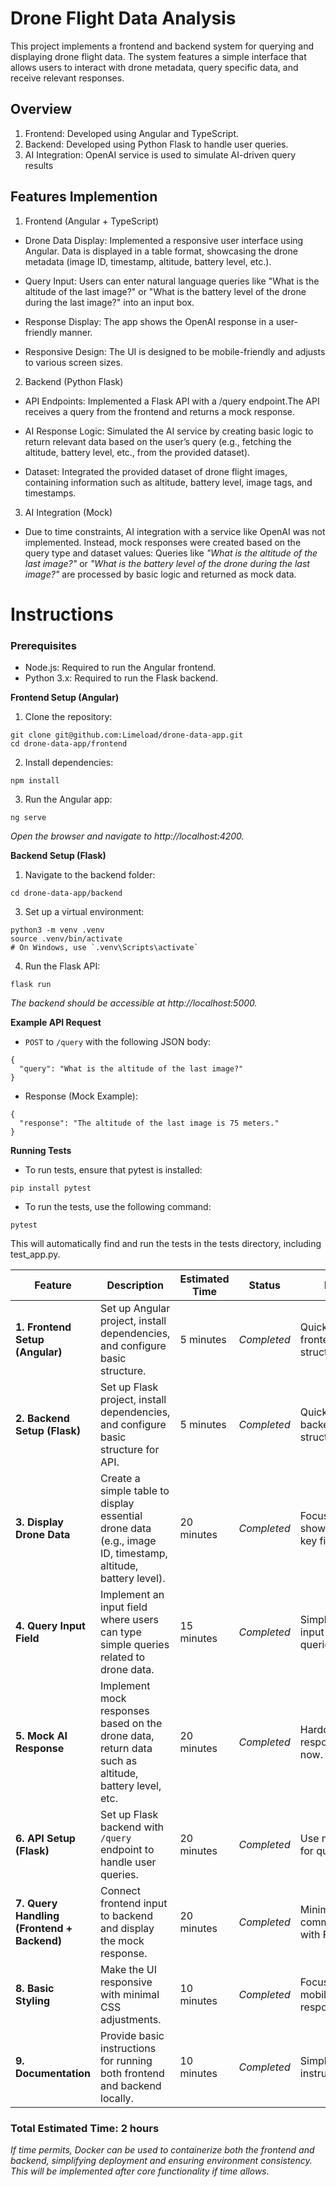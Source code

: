 # Drone Flight Data Analysis

This project implements a frontend and backend system for querying and displaying drone flight data. The system features a simple interface that allows users to interact with drone metadata, query specific data, and receive relevant responses.

## Overview
1. Frontend: Developed using Angular and TypeScript.
2. Backend: Developed using Python Flask to handle user queries.
3. AI Integration: OpenAI service is used to simulate AI-driven query results

## Features Implemention

1. Frontend (Angular + TypeScript)
- Drone Data Display:
Implemented a responsive user interface using Angular.
Data is displayed in a table format, showcasing the drone metadata (image ID, timestamp, altitude, battery level, etc.).

- Query Input: Users can enter natural language queries like "What is the altitude of the last image?" or "What is the battery level of the drone during the last image?" into an input box.

- Response Display: The app shows the OpenAI response in a user-friendly manner.

- Responsive Design: The UI is designed to be mobile-friendly and adjusts to various screen sizes.

2. Backend (Python Flask)
- API Endpoints: Implemented a Flask API with a /query endpoint.The API receives a query from the frontend and returns a mock response.

- AI Response Logic: Simulated the AI service by creating basic logic to return relevant data based on the user’s query (e.g., fetching the altitude, battery level, etc., from the provided dataset).

- Dataset: Integrated the provided dataset of drone flight images, containing information such as altitude, battery level, image tags, and timestamps.

3. AI Integration (Mock)
- Due to time constraints, AI integration with a service like OpenAI was not implemented. Instead, mock responses were created based on the query type and dataset values:
Queries like *"What is the altitude of the last image?"* or *"What is the battery level of the drone during the last image?"* are processed by basic logic and returned as mock data.


# Instructions

### Prerequisites
- Node.js: Required to run the Angular frontend.
- Python 3.x: Required to run the Flask backend.

**Frontend Setup (Angular)**
1. Clone the repository:

```
git clone git@github.com:Limeload/drone-data-app.git
cd drone-data-app/frontend
```
2. Install dependencies:

```
npm install
```

3. Run the Angular app:

```
ng serve
```
*Open the browser and navigate to http://localhost:4200.*

**Backend Setup (Flask)**
1. Navigate to the backend folder:

```
cd drone-data-app/backend
```

3. Set up a virtual environment:

```
python3 -m venv .venv
source .venv/bin/activate
# On Windows, use `.venv\Scripts\activate`
```

4. Run the Flask API:
```
flask run
```
*The backend should be accessible at http://localhost:5000.*

**Example API Request**
- `POST` to `/query` with the following JSON body:

```
{
  "query": "What is the altitude of the last image?"
}
```

- Response (Mock Example):
```
{
  "response": "The altitude of the last image is 75 meters."
}
```

**Running Tests**
- To run tests, ensure that pytest is installed:

```
pip install pytest
```

- To run the tests, use the following command:

```
pytest
```

This will automatically find and run the tests in the tests directory, including test_app.py.

| **Feature**                               | **Description**                                                                                                    | **Estimated Time** | **Status**       | **Notes**                                      |
|-------------------------------------------|--------------------------------------------------------------------------------------------------------------------|--------------------|------------------|------------------------------------------------|
| **1. Frontend Setup (Angular)**           | Set up Angular project, install dependencies, and configure basic structure.                                       | 5 minutes          | *Completed*          | Quick setup for frontend structure.           |
| **2. Backend Setup (Flask)**              | Set up Flask project, install dependencies, and configure basic structure for API.                                | 5 minutes          | *Completed*          | Quick setup for backend structure.            |
| **3. Display Drone Data**                 | Create a simple table to display essential drone data (e.g., image ID, timestamp, altitude, battery level).        | 20 minutes         | *Completed*          | Focus on showing a few key fields.            |
| **4. Query Input Field**                  | Implement an input field where users can type simple queries related to drone data.                                | 15 minutes         | *Completed*           | Simple text input for queries.                |
| **5. Mock AI Response**                   | Implement mock responses based on the drone data, return data such as altitude, battery level, etc.                | 20 minutes         | *Completed*          | Hardcode responses for now.                   |
| **6. API Setup (Flask)**                  | Set up Flask backend with `/query` endpoint to handle user queries.                                                | 20 minutes         | *Completed*           | Use mock logic for queries.                   |
| **7. Query Handling (Frontend + Backend)**| Connect frontend input to backend and display the mock response.                                                   | 20 minutes         | *Completed*          | Minimal communication with Flask.             |
| **8. Basic Styling**                      | Make the UI responsive with minimal CSS adjustments.                                                               | 10 minutes         | *Completed*           | Focus on mobile-first responsiveness.         |
| **9. Documentation**                      | Provide basic instructions for running both frontend and backend locally.                                         | 10 minutes         | *Completed*           | Simple setup instructions.                    |

### Total Estimated Time: **2 hours**

*If time permits, Docker can be used to containerize both the frontend and backend, simplifying deployment and ensuring environment consistency. This will be implemented after core functionality if time allows.*
